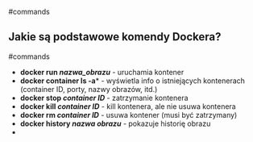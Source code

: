 #commands 
## Jakie są podstawowe komendy Dockera?
#commands
- **docker run *nazwa_obrazu*** - uruchamia kontener
- **docker container ls -a*** - wyświetla info o istniejących kontenerach (container ID, porty, nazwy obrazów, itd.)
- **docker stop *container ID*** - zatrzymanie kontenera
- **docker kill *container ID*** - kill kontenera, ale nie usuwa kontenera
- **docker rm *container ID*** - usuwa kontener (musi być zatrzymany)
- **docker history *nazwa obrazu*** - pokazuje historię obrazu
- 